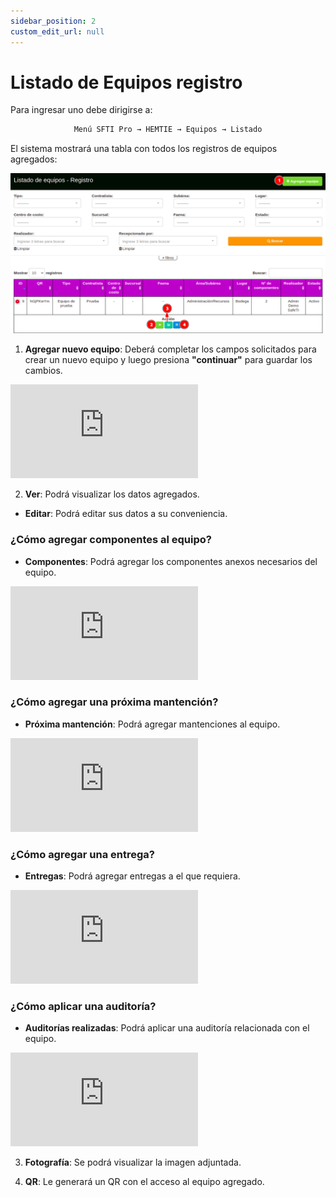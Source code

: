 ```yaml
---
sidebar_position: 2
custom_edit_url: null
---
```

# Listado de Equipos registro
Para ingresar uno debe dirigirse a:

<div align="center">

```bash
Menú SFTI Pro → HEMTIE → Equipos → Listado
```
</div>

El sistema mostrará una tabla con todos los registros de equipos agregados:

<div align="center">

![inicio](/img/img_manual/img_hemtie_equipo/2023-08-29_15-02.png)

</div>

1. **Agregar nuevo equipo**: Deberá completar los campos solicitados para crear un nuevo equipo y luego presiona **"continuar"** para guardar los cambios.

<div class="video-responsive">

<iframe src="https://www.youtube.com/embed/xvlEv1w180c/?rel=0" title="YouTube video player" frameborder="0" allow="accelerometer; autoplay; clipboard-write; encrypted-media; gyroscope; picture-in-picture; web-share" allowfullscreen></iframe>

</div>


2. **Ver**: Podrá visualizar los datos agregados.

* **Editar**: Podrá editar sus datos a su conveniencia.

### ¿Cómo agregar componentes al equipo?

* **Componentes**: Podrá agregar los componentes anexos necesarios del equipo. 

<div class="video-responsive">

<iframe src="https://www.youtube.com/embed/ITTk01x6H84/?rel=0" title="YouTube video player" frameborder="0" allow="accelerometer; autoplay; clipboard-write; encrypted-media; gyroscope; picture-in-picture; web-share" allowfullscreen></iframe>

</div>

### ¿Cómo agregar una próxima mantención?
* **Próxima mantención**: Podrá agregar mantenciones al equipo.

<div class="video-responsive">

<iframe src="https://www.youtube.com/embed/MXNeL_N0_xk/?rel=0" title="YouTube video player" frameborder="0" allow="accelerometer; autoplay; clipboard-write; encrypted-media; gyroscope; picture-in-picture; web-share" allowfullscreen></iframe>

</div>

### ¿Cómo agregar una entrega?

* **Entregas**: Podrá agregar entregas a el que requiera.

<div class="video-responsive">
 
<iframe src="https://www.youtube.com/embed/R7kD0bK70Xg/?rel=0" title="YouTube video player" frameborder="0" allow="accelerometer; autoplay; clipboard-write; encrypted-media; gyroscope; picture-in-picture; web-share" allowfullscreen></iframe>

</div>

### ¿Cómo aplicar una auditoría?

* **Auditorías realizadas**: Podrá aplicar una auditoría relacionada con el equipo.

<div class="video-responsive">

<iframe src="https://www.youtube.com/embed/258j3lUulHE/?rel=0" title="YouTube video player" frameborder="0" allow="accelerometer; autoplay; clipboard-write; encrypted-media; gyroscope; picture-in-picture; web-share" allowfullscreen></iframe>

</div>

3. **Fotografía**: Se podrá visualizar la imagen adjuntada.

4. **QR**: Le generará un QR con el acceso al equipo agregado.
